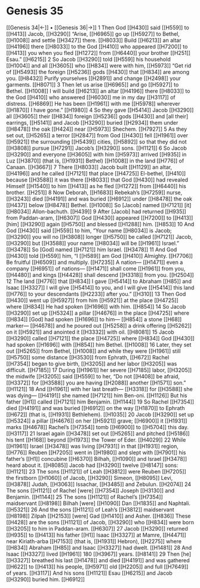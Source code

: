 # Genesis 35
[[Genesis 34|←]] • [[Genesis 36|→]]
1 Then God [[H430]] said [[H559]] to [[H413]] Jacob, [[H3290]] “Arise, [[H6965]] go up [[H5927]] to  Bethel, [[H1008]] and settle [[H3427]] there. [[H8033]] Build [[H6213]] an altar [[H4196]] there [[H8033]] to the God [[H410]] who appeared [[H7200]] to [[H413]] you when you fled [[H1272]] from [[H6440]] your brother [[H251]] Esau.” [[H6215]] 
2 So Jacob [[H3290]] told [[H559]] his household [[H1004]] and all [[H3605]] who [[H834]] were with him, [[H5973]] “Get rid of [[H5493]] the foreign [[H5236]] gods [[H430]] that [[H834]] are among you. [[H8432]] Purify yourselves [[H2891]] and change [[H2498]] your garments. [[H8071]] 
3 Then let us arise [[H6965]] and go [[H5927]] to  Bethel. [[H1008]] I will build [[H6213]] an altar [[H4196]] there [[H8033]] to the God [[H410]] who answered [[H6030]] me in my day [[H3117]] of distress. [[H6869]] He has been [[H1961]] with me [[H5978]] wherever [[H1870]] I have gone.” [[H1980]] 
4 So they gave [[H5414]] Jacob [[H3290]] all [[H3605]] their [[H834]] foreign [[H5236]] gods [[H430]] and [all their] earrings, [[H5141]] and Jacob [[H3290]] buried [[H2934]] them under [[H8478]] the oak [[H424]] near [[H5973]] Shechem. [[H7927]] 
5 As they set out, [[H5265]] a terror [[H2847]] from God [[H430]] fell [[H1961]] over [[H5921]] the surrounding [[H5439]] cities, [[H5892]] so that they did not [[H3808]] pursue [[H7291]] Jacob’s [[H3290]] sons. [[H1121]] 
6 So Jacob [[H3290]] and everyone [[H3605]] with him [[H5973]] arrived [[H935]] in Luz [[H3870]] (that is, [[H1931]] Bethel) [[H1008]] in the land [[H776]] of Canaan. [[H3667]] 
7 There [[H8033]] Jacob built [[H1129]] an altar, [[H4196]] and he called [[H7121]] that place [[H4725]] El-bethel, [[H410]] because [[H3588]] it was there [[H8033]] that God [[H430]] had revealed Himself [[H1540]] to him [[H413]] as he fled [[H1272]] from [[H6440]] his brother. [[H251]] 
8 Now Deborah, [[H1683]] Rebekah’s [[H7259]] nurse, [[H3243]] died [[H4191]] and was buried [[H6912]] under [[H8478]] the oak [[H437]] below [[H8478]] Bethel. [[H1008]] So [Jacob] named [[H7121]] [it] [[H8034]] Allon-bachuth. [[H439]] 
9 After [Jacob] had returned [[H935]] from  Paddan-aram, [[H6307]] God [[H430]] appeared [[H7200]] to [[H413]] [him] [[H3290]] again [[H5750]] and blessed [[H1288]] him. [[H853]] 
10 And God [[H430]] said [[H559]] to him,  “Your name [[H8034]] is Jacob; [[H3290]] you will no [[H3808]] longer [[H5750]] be called [[H7121]] Jacob, [[H3290]] but [[H3588]] your name [[H8034]] will be [[H1961]] Israel.” [[H3478]] So [God] named [[H7121]] him Israel. [[H3478]] 
11 And God [[H430]] told [[H559]] him,  “I [[H589]] am God [[H410]] Almighty. [[H7706]] Be fruitful [[H6509]] and multiply. [[H7235]] A nation— [[H1471]] even a company [[H6951]] of nations— [[H1471]] shall come [[H1961]] from you, [[H4480]] and kings [[H4428]] shall descend [[H3318]] from you. [[H2504]] 
12 The land [[H776]] that [[H834]] I gave [[H5414]] to Abraham [[H85]] and Isaac [[H3327]] I will give [[H5414]] to you,  and I will give [[H5414]] this land [[H776]] to your descendants [[H2233]] after you.” [[H310]] 
13 Then God [[H430]] went up [[H5927]] from him [[H5921]] at the place [[H4725]] where [[H834]] He had spoken [[H1696]] with him. [[H854]] 
14 So Jacob [[H3290]] set up [[H5324]] a pillar [[H4676]] in the place [[H4725]] where [[H834]] [God] had spoken [[H1696]] to him— [[H854]] a stone [[H68]] marker— [[H4678]] and he poured out [[H5258]] a drink offering [[H5262]] on it [[H5921]] and anointed it [[H3332]] with oil. [[H8081]] 
15 Jacob [[H3290]] called [[H7121]] the place [[H4725]] where [[H834]] God [[H430]] had spoken [[H1696]] with [[H854]] him Bethel. [[H1008]] 
16 Later, they set out [[H5265]] from  Bethel, [[H1008]] and while they were [[H1961]] still [[H5750]] some distance [[H3530]] from Ephrath, [[H672]] Rachel [[H7354]] began to give birth, [[H3205]] and her labor [[H3205]] was difficult. [[H7185]] 
17 During [[H1961]] her severe [[H7185]] labor, [[H3205]] the midwife [[H3205]] said [[H559]] to her,  “Do not [[H408]] be afraid, [[H3372]] for [[H3588]] you  are having [[H2088]] another [[H1571]] son.” [[H1121]] 
18 And [[H1961]] with her last breath— [[H3318]] for [[H3588]] she was dying— [[H4191]] she named [[H7121]] him Ben-oni. [[H1126]] But his father [[H1]] called [[H7121]] him  Benjamin. [[H1144]] 
19 So Rachel [[H7354]] died [[H4191]] and was buried [[H6912]] on the way [[H1870]] to Ephrath [[H672]] (that is, [[H1931]] Bethlehem). [[H1035]] 
20 Jacob [[H3290]] set up [[H5324]] a pillar [[H4676]] on her [[H5921]] grave; [[H6900]] it [[H1931]] marks [[H4678]] Rachel’s [[H7354]] tomb [[H6900]] to [[H5704]] this day. [[H3117]] 
21 Israel again [[H3478]] set out [[H5265]] and pitched [[H5186]] his tent [[H168]] beyond [[H1973]] the Tower of Eder. [[H4029]] 
22 While [[H1961]] Israel [[H3478]] was living [[H7931]] in that [[H1931]] region, [[H776]] Reuben [[H7205]] went in [[H1980]] and slept with [[H7901]] his father’s [[H1]] concubine [[H6370]] Bilhah, [[H1090]] and Israel [[H3478]] heard about it. [[H8085]] Jacob had [[H3290]] twelve [[H8147]] sons: [[H1121]] 
23 The sons [[H1121]] of Leah [[H3812]] were Reuben [[H7205]] the firstborn [[H1060]] of Jacob, [[H3290]] Simeon, [[H8095]] Levi, [[H3878]] Judah, [[H3063]] Issachar, [[H3485]] and Zebulun. [[H2074]] 
24 The sons [[H1121]] of Rachel [were] [[H7354]] Joseph [[H3130]] and Benjamin. [[H1144]] 
25 The sons [[H1121]] of Rachel’s [[H7354]] maidservant [[H8198]] Bilhah [were] [[H1090]] Dan [[H1835]] and Naphtali. [[H5321]] 
26 And the sons [[H1121]] of Leah’s [[H3812]] maidservant [[H8198]] Zilpah [[H2153]] [were] Gad [[H1410]] and Asher. [[H836]] These [[H428]] are the sons [[H1121]] of Jacob, [[H3290]] who [[H834]] were born [[H3205]] to him  in  Paddan-aram. [[H6307]] 
27 Jacob [[H3290]] returned [[H935]] to [[H413]] his father [[H1]] Isaac [[H3327]] at Mamre, [[H4471]] near Kiriath-arba [[H7153]] (that is, [[H1931]] Hebron), [[H2275]] where [[H834]] Abraham [[H85]] and Isaac [[H3327]] had dwelt. [[H1481]] 
28 And Isaac [[H3327]] lived [[H1961]] 180 [[H3967]] years. [[H8141]] 
29 Then [he] [[H3327]] breathed his last [[H1478]] and died [[H4191]] and was gathered [[H622]] to [[H413]] his people, [[H5971]] old [[H2205]] and full [[H7649]] of years. [[H3117]] And his sons [[H1121]] Esau [[H6215]] and Jacob [[H3290]] buried him. [[H6912]] 
